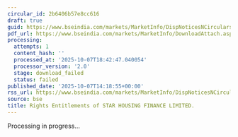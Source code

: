 ```yaml
---
circular_id: 2b6406b57e8cc616
draft: true
guid: https://www.bseindia.com/markets/MarketInfo/DispNoticesNCirculars.aspx?Noticeid={060A0E79-7750-4554-B8C2-E975B64923EF}&noticeno=20251007-54&dt=10/07/2025&icount=54&totcount=79&flag=0
pdf_url: https://www.bseindia.com/markets/MarketInfo/DownloadAttach.aspx?id=20251007-54&attachedId=
processing:
  attempts: 1
  content_hash: ''
  processed_at: '2025-10-07T18:42:47.040054'
  processor_version: '2.0'
  stage: download_failed
  status: failed
published_date: '2025-10-07T14:18:55+00:00'
rss_url: https://www.bseindia.com/markets/MarketInfo/DispNoticesNCirculars.aspx?Noticeid={060A0E79-7750-4554-B8C2-E975B64923EF}&noticeno=20251007-54&dt=10/07/2025&icount=54&totcount=79&flag=0
source: bse
title: Rights Entitlements of STAR HOUSING FINANCE LIMITED.
---
```


Processing in progress...